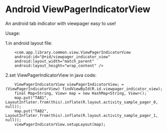 Android ViewPagerIndicatorView
===========================

An android tab indicator with viewpager easy to use!

Usage:

1.in android layout file:

        <com.app.library.common.view.ViewPagerIndicatorView
        android:id="@+id/viewpager_indicator_view"
        android:layout_width="match_parent"
        android:layout_height="wrap_content" />


2.set ViewPagerIndicatorView in java code:

        ViewPagerIndicatorView viewPagerIndicatorView; = (ViewPagerIndicatorView) findViewById(R.id.viewpager_indicator_view);
        final Map<String, View> map = new HashMap<String, View>();
        map.put("TAB1", LayoutInflater.from(this).inflate(R.layout.activity_sample_pager_0, null));
        map.put("TAB2", LayoutInflater.from(this).inflate(R.layout.activity_sample_pager_1, null));
        viewPagerIndicatorView.setupLayout(map);
